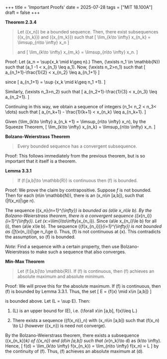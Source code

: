 +++
title = 'Important Proofs'
date = 2025-07-28
tags = ["MIT 18.100A"]
draft = false
+++

**Theorem 2.3.4**

> Let \(\{x_n\}\) be a bounded sequence. Then, there exist subsequences \(\{x_{n_k}\}\) and \(\{x_{m_k}\}\) such that
> \[
\lim_{k\to \infty} x_{n_k} = \limsup_{n\to \infty} x_n
\]
> 
> and
> \[
\lim_{k\to \infty} x_{m_k} = \limsup_{n\to \infty} x_n.
\]

Proof: Let \(a_n = \sup\{x_k \mid k\geq n\}.\) Then, \(\exists n_1 \in \mathbb{N}\) such that \(a_1 -1 < x_{n_1} \leq a_1\).  Now, \(\exists n_2>n_1\) such that
\[
a_{n_1+1}-\frac{1}{2} < x_{n_2} \leq a_{n_1+1}
\]

since
\[
a_{n_1+1} = \sup \{x_k \mid k\geq n_1 +1\}.
\]

Similarly, \(\exists n_3>n_2\) such that
\[
a_{n_2+1}-\frac{1}{3} < x_{n_3} \leq a_{n_2+1}.
\]

Continuing in this way, we obtain a sequence of integers \(n_1< n_2 < n_3< \dots\) such that
\[
a_{n_k+1} - \frac{1}{k+1} < x_{n_k} \leq a_{n_k+1}.
\]

Given \(\lim_{k\to \infty} a_{n_k +1} = \limsup_{n\to \infty} x_n\), by the Squeeze Theorem,
\[
\lim_{k\to \infty} x_{n_k} = \limsup_{n\to \infty} x_n.
\]

**Bolzano-Weierstrass Theorem**

> Every bounded sequence has a convergent subsequence.

Proof: This follows immediately from the previous theorem, but is so important that it itself is a theorem. 

**Lemma 3.3.1**

> If \(f:[a,b]\to \mathbb{R}\) is continuous then \(f\) is bounded.

Proof: We prove the claim by contrapositive. Suppose $f$ is not bounded. Then for each \(n\in \mathbb{N}\), there is an \(x_n\in [a,b]\), such that \(|f(x_n)|\ge n\). 

The sequence \(\{x_n\}_{n=1}^{\infty}\) is bounded as \(a\le x_n\le b\). By the Bolzano-Weierstrass theorem, there is a convergent sequence \(\{x_{n_i}\}_{i=1}^{\infty}\). Let \(x:=\lim_{i\to\infty}x_{n_i}\). Since \(a\le x_{n_i}\le b\) for all \(i\), then \(a\le x\le b\). The sequence \(\{f(x_{n_i})\}_{i=1}^{\infty}\) is not bounded as \(|f(x_{n_i})|\ge n_i\ge i\). Thus, \(f\) is not continuous at \(x\). This contradicts the assumption, so \(f\) is bounded.

*Note:* Find a sequence with a certain property, then use Bolzano-Weierstrass to make such a sequence that also converges.

**Min-Max Theorem**

> Let \(f:[a,b]\to \mathbb{R}\). If \(f\) is continuous, then \(f\) achieves an absolute maximum and absolute minimum.


Proof: We will prove this for the absolute maximum. If \(f\) is continuous, then \(f\) is bounded by Lemma 3.3.1. Thus, the set
\[
E = \{f(x) \mid x\in [a,b]\}
\]

is bounded above. Let \(L = \sup E\). Then:
1. \(L\) is an upper bound for \(E\), i.e. \(\forall x\in [a,b], f(x)\leq L.\)

2. There exists a sequence \(\{f(x_n)\}_n\) with \(x_n\in [a,b]\) such that \(f(x_n) \to L\) (however \(\{x_n\}\) is need not converge).

By the Bolzano-Weierstrass theorem, there exists a subsequence \(\{x_{n_k}\}_k\) of \(\{x_n\}\) and \(d\in [a,b]\) such that \(x_{n_k}\to d\) as \(k\to \infty\). Hence,
\[
f(d) = \lim_{k\to \infty} f(x_{n_k}) = \lim_{n\to \infty} f(x_n) = L
\]
by the continuity of \(f\). Thus, \(f\) achieves an absolute maximum at \(d\).
